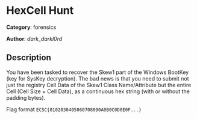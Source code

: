 # HexCell Hunt


**Category**: forensics

**Author**: _dark_darkl0rd_

## Description

You have been tasked to recover the Skew1 part of the Windows BootKey (key for SysKey decryption). The bad news is that you need to submit not just the registry Cell Data of the Skew1 Class Name/Attribute but the entire Cell (Cell Size + Cell Data), as a continuous hex string (with or without the padding bytes).

Flag format `ECSC{0102030405060708090A0B0C0D0E0F...}`

